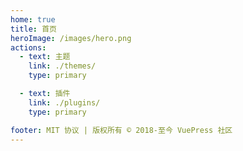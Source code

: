 ```yaml
---
home: true
title: 首页
heroImage: /images/hero.png
actions:
  - text: 主题
    link: ./themes/
    type: primary

  - text: 插件
    link: ./plugins/
    type: primary

footer: MIT 协议 | 版权所有 © 2018-至今 VuePress 社区
---
```

